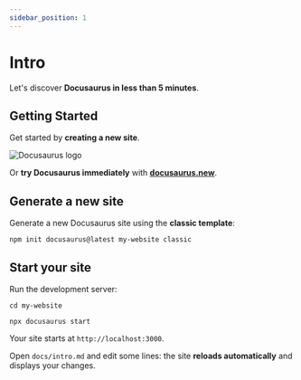 ```yaml
---
sidebar_position: 1
---
```


#   Intro

Let's discover **Docusaurus in less than 5 minutes**.

## Getting Started

Get started by **creating a new site**.

![Docusaurus logo](/img/docusaurus.png)

Or **try Docusaurus immediately** with **[docusaurus.new](https://docusaurus.new)**.

## Generate a new site

Generate a new Docusaurus site using the **classic template**:

```shell
npm init docusaurus@latest my-website classic
```

## Start your site

Run the development server:

```shell
cd my-website

npx docusaurus start
```

Your site starts at `http://localhost:3000`.

Open `docs/intro.md` and edit some lines: the site **reloads automatically** and displays your changes.
